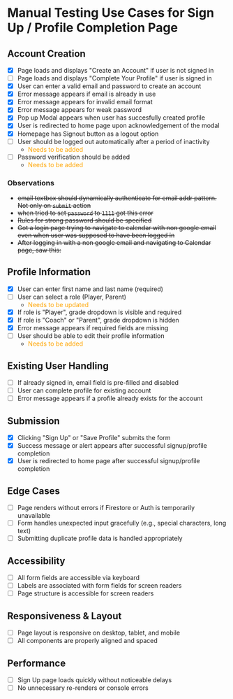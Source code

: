 # Manual Testing Use Cases for Sign Up / Profile Completion Page

## Account Creation

- [x] Page loads and displays "Create an Account" if user is not signed in
- [ ] Page loads and displays "Complete Your Profile" if user is signed in
- [x] User can enter a valid email and password to create an account
- [x] Error message appears if email is already in use
- [x] Error message appears for invalid email format
- [x] Error message appears for weak password
- [x] Pop up Modal appears when user has succesfully created profile
- [x] User is redirected to home page upon acknowledgement of the modal
- [x] Homepage has Signout button as a logout option
- [ ] User should be logged out automatically after a period of inactivity
    - <span style="color:orange;"> Needs to be added</span>
- [ ] Password verification should be added
    - <span style="color:orange;"> Needs to be added</span>

### Observations
- ~~email textbox should dynamically authenticate for email addr pattern. Not only on `submit` action~~
- ~~when tried to set `password` to `1111` got this error~~
- ~~Rules for strong password should be specified~~
- ~~Got a login page trying to navigate to calendar with non google email even when user was supposed to have been logged in~~
- ~~After logging in with a non google email and navigating to Calendar page, saw this:~~ 

## Profile Information

- [x] User can enter first name and last name (required)
- [ ] User can select a role (Player, Parent)
    - <span style="color:orange;"> Needs to be updated</span>
- [x] If role is "Player", grade dropdown is visible and required
- [x] If role is "Coach" or "Parent", grade dropdown is hidden
- [x] Error message appears if required fields are missing
- [ ] User should be able to edit their profile information
    - <span style="color:orange;"> Needs to be added</span>


## Existing User Handling

- [ ] If already signed in, email field is pre-filled and disabled
- [ ] User can complete profile for existing account
- [ ] Error message appears if a profile already exists for the account

## Submission

- [x] Clicking "Sign Up" or "Save Profile" submits the form
- [x] Success message or alert appears after successful signup/profile completion
- [x] User is redirected to home page after successful signup/profile completion

## Edge Cases

- [ ] Page renders without errors if Firestore or Auth is temporarily unavailable
- [ ] Form handles unexpected input gracefully (e.g., special characters, long text)
- [ ] Submitting duplicate profile data is handled appropriately

## Accessibility

- [ ] All form fields are accessible via keyboard
- [ ] Labels are associated with form fields for screen readers
- [ ] Page structure is accessible for screen readers

## Responsiveness & Layout

- [ ] Page layout is responsive on desktop, tablet, and mobile
- [ ] All components are properly aligned and spaced

## Performance

- [ ] Sign Up page loads quickly without noticeable delays
- [ ] No unnecessary re-renders or console errors
